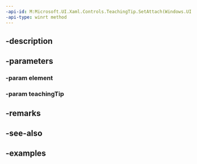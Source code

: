 ```yaml
---
-api-id: M:Microsoft.UI.Xaml.Controls.TeachingTip.SetAttach(Windows.UI.Xaml.UIElement,Microsoft.UI.Xaml.Controls.TeachingTip)
-api-type: winrt method
---
```


## -description

## -parameters

### -param element

### -param teachingTip

## -remarks

## -see-also

## -examples

